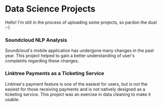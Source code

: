 # Data Science Projects
Hello! I'm still in the process of uploading some projects, so pardon the dust :-) 
### Soundcloud NLP Analysis
Soundcloud's mobile application has undergone many changes in the past year. This project helped to gain a better understanding of user's complaints regarding these changes.
### Linktree Payments as a Ticketing Service
Linktree's payment feature is one of the easiest for users, but is not the easiest for those receiving payments and is not natively designed as a ticketing service. This project was an exercise in data cleaning to make it usable.

